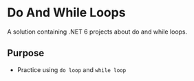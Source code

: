 # Do And While Loops
A solution containing .NET 6 projects about do and while loops.

## Purpose
- Practice using `do loop` and `while loop`